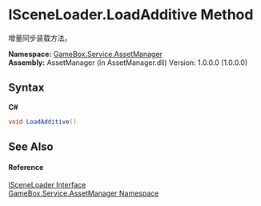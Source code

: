 # ISceneLoader.LoadAdditive Method 
 

增量同步装载方法。

**Namespace:**&nbsp;<a href="cc6873e1-22bd-dc21-74c4-6be6dc11bacf">GameBox.Service.AssetManager</a><br />**Assembly:**&nbsp;AssetManager (in AssetManager.dll) Version: 1.0.0.0 (1.0.0.0)

## Syntax

**C#**<br />
``` C#
void LoadAdditive()
```


## See Also


#### Reference
<a href="55268590-ce8c-3a06-f5d1-34b2138c173c">ISceneLoader Interface</a><br /><a href="cc6873e1-22bd-dc21-74c4-6be6dc11bacf">GameBox.Service.AssetManager Namespace</a><br />